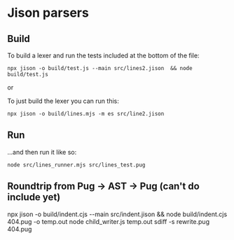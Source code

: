 # Jison parsers

## Build

To build a lexer and run the tests included at the bottom of the file:
```shell
npx jison -o build/test.js --main src/lines2.jison  && node build/test.js
```

or

To just build the lexer you can run this:
```shell
npx jison -o build/lines.mjs -m es src/line2.jison
```

## Run

...and then run it like so:

```shell
node src/lines_runner.mjs src/lines_test.pug
```


## Roundtrip from Pug -> AST -> Pug (can't do include yet)
npx jison -o build/indent.cjs --main src/indent.jison && node build/indent.cjs 404.pug -o temp.out
node child_writer.js temp.out
sdiff -s rewrite.pug 404.pug